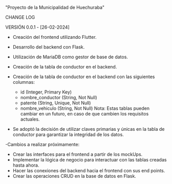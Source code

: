"Proyecto de la Municipalidad de Huechuraba"


CHANGE LOG

VERSIÓN 0.0.1 - [26-02-2024]

- Creación del frontend utilizando Flutter.
- Desarrollo del backend con Flask.
- Utilización de MariaDB como gestor de base de datos.
- Creación de la tabla de conductor en el backend.

- Creación de la tabla de conductor en el backend con las siguientes columnas:
  - id (Integer, Primary Key)
  - nombre_conductor (String, Not Null)
  - patente (String, Unique, Not Null)
  - nombre_vehiculo (String, Not Null)
  Nota: Estas tablas pueden cambiar en un futuro, en caso de que cambien los requisitos actuales.

- Se adoptó la decisión de utilizar claves primarias y únicas en la tabla de conductor para garantizar la integridad de los datos.

-Cambios a realizar próximamente:
  - Crear las interfaces para el frontend a partir de los mockUps.
  - Implementar la lógica de negocio para interactuar con las tablas creadas hasta ahora.
  - Hacer las conexiones del backend hacia el frontend con sus end points.
  - Crear las operaciones CRUD en la base de datos en Flask.